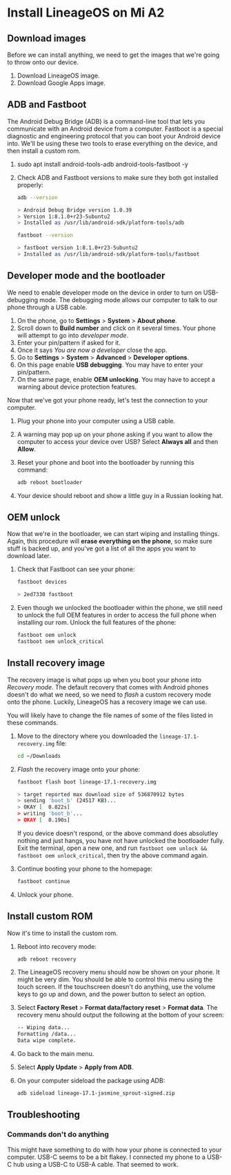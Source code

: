 # Install LineageOS on Mi A2

## Download images

Before we can install anything, we need to get the images that we're going to throw onto our device.

1. Download LineageOS image.
1. Download Google Apps image.

## ADB and Fastboot

The Android Debug Bridge (ADB) is a command-line tool that lets you communicate with an Android device from a computer. Fastboot is a special diagnostic and engineering protocol that you can boot your Android device into. We'll be using these two tools to erase everything on the device, and then install a custom rom.

1. sudo apt install android-tools-adb android-tools-fastboot -y
1. Check ADB and Fastboot versions to make sure they both got installed properly:

	```bash
	adb --version

	> Android Debug Bridge version 1.0.39
	> Version 1:8.1.0+r23-5ubuntu2
	> Installed as /usr/lib/android-sdk/platform-tools/adb

	fastboot --version

	> fastboot version 1:8.1.0+r23-5ubuntu2
	> Installed as /usr/lib/android-sdk/platform-tools/fastboot
	```

## Developer mode and the bootloader

We need to enable developer mode on the device in order to turn on USB-debugging mode. The debugging mode allows our computer to talk to our phone through a USB cable.

1. On the phone, go to **Settings** > **System** > **About phone**.
1. Scroll down to **Build number** and click on it several times. Your phone will attempt to go into _developer mode_.
1. Enter your pin/pattern if asked for it.
1. Once it says _You are now a developer_ close the app.
1. Go to **Settings** > **System** > **Advanced** > **Developer options**.
1. On this page enable **USB debugging**. You may have to enter your pin/pattern.
1. On the same page, enable **OEM unlocking**. You may have to accept a warning about device protection features.

Now that we've got your phone ready, let's test the connection to your computer.

1. Plug your phone into your computer using a USB cable.
1. A warning may pop up on your phone asking if you want to allow the computer to access your device over USB? Select **Always all** and then **Allow**.
1. Reset your phone and boot into the bootloader by running this command:

	```bash
	adb reboot bootloader
	```

1. Your device should reboot and show a little guy in a Russian looking hat.

## OEM unlock 

Now that we're in the bootloader, we can start wiping and installing things. Again, this procedure will **erase everything on the phone**, so make sure stuff is backed up, and you've got a list of all the apps you want to download later.

1. Check that Fastboot can see your phone:

	```bash
	fastboot devices

	> 2ed7330 fastboot
	``` 
1. Even though we unlocked the bootloader within the phone, we still need to unlock the full OEM features in order to access the full phone when installing our rom. Unlock the full features of the phone:

	```bash
	fastboot oem unlock
	fastboot oem unlock_critical
	```

## Install recovery image

The recovery image is what pops up when you boot your phone into _Recovery mode_. The default recovery that comes with Android phones doesn't do what we need, so we need to _flash_ a custom recovery mode onto the phone. Luckily, LineageOS has a recovery image we can use.

You will likely have to change the file names of some of the files listed in these commands.

1. Move to the directory where you downloaded the `lineage-17.1-recovery.img` file:

	```bash
	cd ~/Downloads
	```

1. _Flash_ the recovery image onto your phone:

	```bash
	fastboot flash boot lineage-17.1-recovery.img
	
	> target reported max download size of 536870912 bytes
	> sending 'boot_b' (24517 KB)...
	> OKAY [  0.822s]
	> writing 'boot_b'...
	> OKAY [  0.190s]
	``` 

	If you device doesn't respond, or the above command does absolutley nothing and just hangs, you have not have unlocked the bootloader fully. Exit the terminal, open a new one, and run `fastboot oem unlock && fastboot oem unlock_critical`, then try the above command again.

1. Continue booting your phone to the homepage: 

	```bash
	fastboot continue
	```

1. Unlock your phone.

## Install custom ROM

Now it's time to install the custom rom.

1. Reboot into recovery mode:

	```bash
	adb reboot recovery
	```

1. The LineageOS recovery menu should now be shown on your phone. It might be very dim. You should be able to control this menu using the touch screen. If the touchscreen doesn't do anything, use the volume keys to go up and down, and the power button to select an option.
1. Select **Factory Reset** > **Format data/factory reset** > **Format data**. The recovery menu should output the following at the bottom of your screen:

	```bash
	-- Wiping data...
	Formatting /data...
	Data wipe complete.
	```
1. Go back to the main menu. 
1. Select **Apply Update** > **Apply from ADB**.
1. On your computer sideload the package using ADB:

	```bash
	adb sideload lineage-17.1-jasmine_sprout-signed.zip
	```

## Troubleshooting

### Commands don't do anything

This might have something to do with how your phone is connected to your computer. USB-C seems to be a bit flakey. I connected my phone to a USB-C hub using a USB-C to USB-A cable. That seemed to work.
